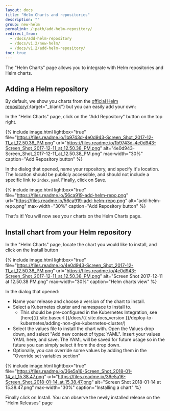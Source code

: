 ```yaml
---
layout: docs
title: "Helm Charts and repositories"
description: ""
group: new-helm
permalink: /:path/add-helm-repository/
redirect_from:
  - /docs/add-helm-repository
  - /docs/v1.2/new-helm/
  - /docs/v1.2/add-helm-repository/
toc: true
---
```

The "Helm Charts" page allows you to integrate with Helm repositories and Helm charts.

## Adding a Helm repository
By default, we show you charts from the [official Helm repository](https://github.com/kubernetes/charts){:target="_blank"} but you can easily add your own:

In the "Helm Charts" page, click on the "Add Repository" button on the top right.

{% include 
image.html 
lightbox="true" 
file="https://files.readme.io/1b9743d-4e0d943-Screen_Shot_2017-12-11_at_12.50.38_PM.png" 
url="https://files.readme.io/1b9743d-4e0d943-Screen_Shot_2017-12-11_at_12.50.38_PM.png"
alt="4e0d943-Screen_Shot_2017-12-11_at_12.50.38_PM.png" 
max-width="30%"
caption="Add Repository button" 
%}

In the dialog that opened, name your repository, and specify it's location.
The location should be publicly accessible, and should not include a specific link to `index.yaml`
Finally, click on Save.

{% include 
image.html 
lightbox="true" 
file="https://files.readme.io/56ca919-add-helm-repo.png" 
url="https://files.readme.io/56ca919-add-helm-repo.png"
alt="add-helm-repo.png" 
max-width="30%"
caption="Add Repository button" 
%}

That's it!
You will now see you r charts on the Helm Charts page.

## Install chart from your Helm repository
In the "Helm Charts" page, locate the chart you would like to install, and click on the Install button

{% include 
image.html 
lightbox="true" 
file="https://files.readme.io/4e0d943-Screen_Shot_2017-12-11_at_12.50.38_PM.png" 
url="https://files.readme.io/4e0d943-Screen_Shot_2017-12-11_at_12.50.38_PM.png"
alt="Screen Shot 2017-12-11 at 12.50.38 PM.png" 
max-width="30%"
caption="Helm charts view" 
%}

In the dialog that opened:
- Name your release and choose a version of the chart to install.
- Select a Kubernetes cluster and namespace to install to. 
  - This should be pre-configured in the Kubernetes Integration, see [here]({{ site.baseurl }}/docs/{{ site.docs_version }}/deploy-to-kubernetes/adding-non-gke-kubernetes-cluster/) 
- Select the values file to install the chart with. Open the Values drop down, and select "Add new context of type: YAML". Insert your values YAML here, and save. The YAML will be saved for future usage so in the future you can simply select it from the drop down.
- Optionally, you can override some values by adding them in the "Override set variables section"

{% include 
image.html 
lightbox="true" 
file="https://files.readme.io/36e5a16-Screen_Shot_2018-01-14_at_15.38.47.png" 
url="https://files.readme.io/36e5a16-Screen_Shot_2018-01-14_at_15.38.47.png"
alt="Screen Shot 2018-01-14 at 15.38.47.png" 
max-width="30%"
caption="Installing a chart" 
%}

Finally click on Install. You can observe the newly installed release on the "Helm Releases" page
